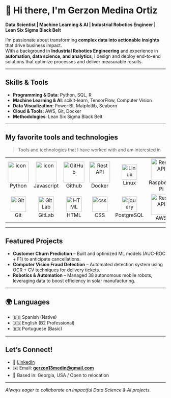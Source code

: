 # 👋 Hi there, I'm Gerzon Medina Ortiz  

**Data Scientist | Machine Learning & AI | Industrial Robotics Engineer | Lean Six Sigma Black Belt**  

I’m passionate about transforming **complex data into actionable insights** that drive business impact.  
With a background in **Industrial Robotics Engineering** and experience in **automation, data science, and analytics**, I design and deploy end-to-end solutions that optimize processes and deliver measurable results.  

---

## Skills & Tools  
- **Programming & Data**: Python, SQL, R  
- **Machine Learning & AI**: scikit-learn, TensorFlow, Computer Vision  
- **Data Visualization**: Power BI, Matplotlib, Seaborn  
- **Cloud & Tools**: AWS, Git, Docker  
- **Methodologies**: Lean Six Sigma Black Belt

---

## My favorite tools and technologies 

> Tools and technologies that I have worked with and am interested in

<table>
  <tr>
    <td align="center" width="96">
      <a href="#macropower-tech">
        <img src="https://techstack-generator.vercel.app/python-icon.svg" alt="icon" width="65" height="65" />
      </a>
      <br>Python
    </td>
    <td align="center" width="96">
        <img src="https://techstack-generator.vercel.app/js-icon.svg" alt="icon" width="65" height="65" />
      <br>Javascript
    </td>
       <td align="center" width="96">
        <img src="https://techstack-generator.vercel.app/github-icon.svg" width="65" height="65" alt="GitHub" />
      <br>Github
          <td align="center" width="96">
        <img src="https://techstack-generator.vercel.app/docker-icon.svg" width="65" height="65" alt="Rest API" />
      <br>Docker
          <td align="center" width="96">
        <img src="https://skillicons.dev/icons?i=linux" width="48" height="48" alt="Linux" />
      <br>Linux
          <td align="center" width="96">
        <img src="https://techstack-generator.vercel.app/raspberrypi-icon.svg" width="65" height="65" alt="Rest API" />
      <br>Raspberry Pi
    </td>
  </tr>
  <tr>
    <td align="center" width="96">
        <img src="https://skillicons.dev/icons?i=git" width="48" height="48" alt="Git" />
      <br>Git
    </td>
    <td align="center"  width="96">
        <img src="https://skillicons.dev/icons?i=gitlab" width="48" height="48" alt="GitLab" />
      <br>GitLab
    </td>
    <td align="center"  width="96">
        <img src="https://skillicons.dev/icons?i=html" width="48" height="48" alt="HTML" />
      <br>HTML
    </td>
    <td align="center" width="96">
        <img src="https://skillicons.dev/icons?i=css" width="48" height="48" alt="css" />
      <br>CSS
    </td>
        <td align="center" width="96">
        <img src="https://skillicons.dev/icons?i=postgres" width="48" height="48" alt="jquery" />
      <br>PostgreSQL
          <td align="center" width="96">
        <img src="https://techstack-generator.vercel.app/aws-icon.svg" width="65" height="65" alt="Rest API" />
      <br>AWS
    </td>
  </tr>
 <tr>
 </tr>
</table>

---

## Featured Projects  
- **Customer Churn Prediction** – Built and optimized ML models (AUC-ROC + F1) to anticipate cancellations.  
- **Computer Vision Fraud Detection** – Automated detection system using OCR + CV techniques for delivery tickets.  
- **Robotics & Automation** – Managed 38 autonomous mobile robots, leveraging data to boost efficiency in solar manufacturing.  

---

## 🌍 Languages  
- 🇪🇸 Spanish (Native)  
- 🇺🇸 English (B2 Professional)  
- 🇧🇷 Portuguese (Basic)  

---

## Let’s Connect!  
- 💼 [LinkedIn](https://www.linkedin.com/in/gerzon-medina-robotics-datascience)  
- ✉️ Email: **gerzon13medin@gmail.com**  
- 📍 Based in: Georgia, USA / Open to relocation  

---
_Always eager to collaborate on impactful Data Science & AI projects._  
